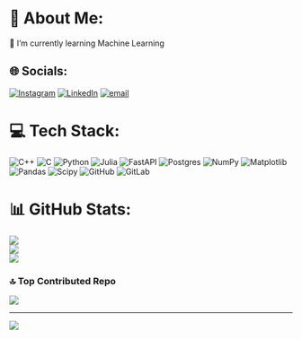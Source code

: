 


# 💫 About Me:
🌱 I’m currently learning Machine Learning


## 🌐 Socials:
[![Instagram](https://img.shields.io/badge/Instagram-%23E4405F.svg?logo=Instagram&logoColor=white)](https://instagram.com/ani._.mit) [![LinkedIn](https://img.shields.io/badge/LinkedIn-%230077B5.svg?logo=linkedin&logoColor=white)](https://linkedin.com/in/ani-mitoyan) [![email](https://img.shields.io/badge/Email-D14836?logo=gmail&logoColor=white)](mailto:animit30@gmail.com) 

# 💻 Tech Stack:
![C++](https://img.shields.io/badge/c++-%2300599C.svg?style=flat&logo=c%2B%2B&logoColor=white) ![C](https://img.shields.io/badge/c-%2300599C.svg?style=flat&logo=c&logoColor=white) ![Python](https://img.shields.io/badge/python-3670A0?style=flat&logo=python&logoColor=ffdd54) ![Julia](https://img.shields.io/badge/-Julia-9558B2?style=flat&logo=julia&logoColor=white) ![FastAPI](https://img.shields.io/badge/FastAPI-005571?style=flat&logo=fastapi) ![Postgres](https://img.shields.io/badge/postgres-%23316192.svg?style=flat&logo=postgresql&logoColor=white) ![NumPy](https://img.shields.io/badge/numpy-%23013243.svg?style=flat&logo=numpy&logoColor=white) ![Matplotlib](https://img.shields.io/badge/Matplotlib-%23ffffff.svg?style=flat&logo=Matplotlib&logoColor=black) ![Pandas](https://img.shields.io/badge/pandas-%23150458.svg?style=flat&logo=pandas&logoColor=white) ![Scipy](https://img.shields.io/badge/SciPy-%230C55A5.svg?style=flat&logo=scipy&logoColor=%white) ![GitHub](https://img.shields.io/badge/github-%23121011.svg?style=flat&logo=github&logoColor=white) ![GitLab](https://img.shields.io/badge/gitlab-%23181717.svg?style=flat&logo=gitlab&logoColor=white)
# 📊 GitHub Stats:
![](https://github-readme-stats.vercel.app/api?username=animittt&theme=dark&hide_border=false&include_all_commits=true&count_private=true)<br/>
![](https://github-readme-streak-stats.herokuapp.com/?user=animittt&theme=dark&hide_border=false)<br/>
![](https://github-readme-stats.vercel.app/api/top-langs/?username=animittt&theme=dark&hide_border=false&include_all_commits=true&count_private=true&layout=compact)

### 🔝 Top Contributed Repo
![](https://github-contributor-stats.vercel.app/api?username=animittt&limit=5&theme=dark&combine_all_yearly_contributions=true)

---
[![](https://visitcount.itsvg.in/api?id=animittt&icon=0&color=0)](https://visitcount.itsvg.in)
